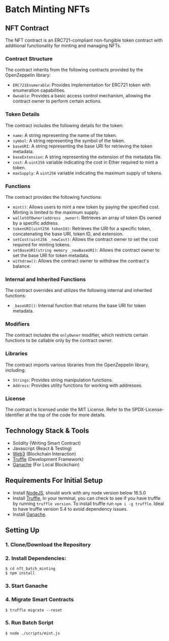 # Batch Minting NFTs

## NFT Contract

The NFT contract is an ERC721-compliant non-fungible token contract with additional functionality for minting and managing NFTs.

### Contract Structure

The contract inherits from the following contracts provided by the OpenZeppelin library:

- `ERC721Enumerable`: Provides implementation for ERC721 token with enumeration capabilities.
- `Ownable`: Provides a basic access control mechanism, allowing the contract owner to perform certain actions.

### Token Details

The contract includes the following details for the token:

- `name`: A string representing the name of the token.
- `symbol`: A string representing the symbol of the token.
- `baseURI`: A string representing the base URI for retrieving the token metadata.
- `baseExtension`: A string representing the extension of the metadata file.
- `cost`: A `uint256` variable indicating the cost in Ether required to mint a token.
- `maxSupply`: A `uint256` variable indicating the maximum supply of tokens.

### Functions

The contract provides the following functions:

- `mint()`: Allows users to mint a new token by paying the specified cost. Minting is limited to the maximum supply.
- `walletOfOwner(address _owner)`: Retrieves an array of token IDs owned by a specific address.
- `tokenURI(uint256 tokenId)`: Retrieves the URI for a specific token, concatenating the base URI, token ID, and extension.
- `setCost(uint256 _newCost)`: Allows the contract owner to set the cost required for minting tokens.
- `setBaseURI(string memory _newBaseURI)`: Allows the contract owner to set the base URI for token metadata.
- `withdraw()`: Allows the contract owner to withdraw the contract's balance.

### Internal and Inherited Functions

The contract overrides and utilizes the following internal and inherited functions:

- `_baseURI()`: Internal function that returns the base URI for token metadata.

### Modifiers

The contract includes the `onlyOwner` modifier, which restricts certain functions to be callable only by the contract owner.

### Libraries

The contract imports various libraries from the OpenZeppelin library, including:

- `Strings`: Provides string manipulation functions.
- `Address`: Provides utility functions for working with addresses.

### License

The contract is licensed under the MIT License. Refer to the SPDX-License-Identifier at the top of the code for more details.


## Technology Stack & Tools

- Solidity (Writing Smart Contract)
- Javascript (React & Testing)
- [Web3](https://web3js.readthedocs.io/en/v1.5.2/) (Blockchain Interaction)
- [Truffle](https://www.trufflesuite.com/docs/truffle/overview) (Development Framework)
- [Ganache](https://www.trufflesuite.com/ganache) (For Local Blockchain)

## Requirements For Initial Setup
- Install [NodeJS](https://nodejs.org/en/), should work with any node version below 16.5.0
- Install [Truffle](https://www.trufflesuite.com/docs/truffle/overview), In your terminal, you can check to see if you have truffle by running `truffle version`. To install truffle run `npm i -g truffle`. Ideal to have truffle version 5.4 to avoid dependency issues.
- Install [Ganache](https://www.trufflesuite.com/ganache).

## Setting Up
### 1. Clone/Download the Repository

### 2. Install Dependencies:
```
$ cd nft_batch_minting
$ npm install 
```

### 3. Start Ganache

### 4. Migrate Smart Contracts
`$ truffle migrate --reset`

### 5. Run Batch Script
`$ node ./scripts/mint.js`
